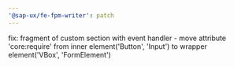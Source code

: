 ```yaml
---
'@sap-ux/fe-fpm-writer': patch
---
```


fix: fragment of custom section with event handler - move attribute 'core:require' from inner element('Button', 'Input') to wrapper element('VBox', 'FormElement')
